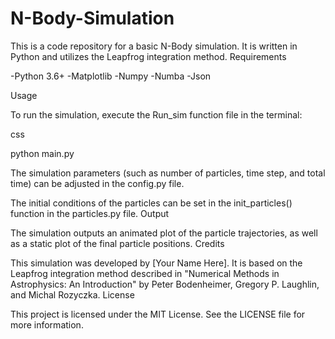 # N-Body-Simulation

This is a code repository for a basic N-Body simulation. It is written in Python and utilizes the Leapfrog integration method.
Requirements

-Python 3.6+
-Matplotlib
-Numpy
-Numba
-Json
    
Usage

To run the simulation, execute the Run_sim function file in the terminal:

css

python main.py

The simulation parameters (such as number of particles, time step, and total time) can be adjusted in the config.py file.

The initial conditions of the particles can be set in the init_particles() function in the particles.py file.
Output

The simulation outputs an animated plot of the particle trajectories, as well as a static plot of the final particle positions.
Credits

This simulation was developed by [Your Name Here]. It is based on the Leapfrog integration method described in "Numerical Methods in Astrophysics: An Introduction" by Peter Bodenheimer, Gregory P. Laughlin, and Michal Rozyczka.
License

This project is licensed under the MIT License. See the LICENSE file for more information.

